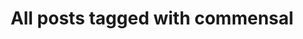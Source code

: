 ---
layout: tag
title: "All posts tagged with commensal"
permalink: /weblog/tags/commensal/
taxonomy: commensal
---